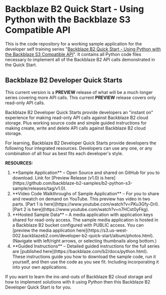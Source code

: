 # Backblaze B2 Quick Start - Using Python with the Backblaze S3 Compatible API 
This is the code repository for a working sample application for the developer self training series "[Backblaze B2 Quick Start - Using Python with the Backblaze S3 Compatible API](https://backblaze.com/b2/docs/python.html)". It contains all Python code files necessary to implement all of the Backblaze B2 API calls demonstrated in the Quick Start.
## Backblaze B2 Developer Quick Starts
This current version is a **PREVIEW** release of what will be a much longer series covering more API calls.  This current **PREVIEW** release covers only read-only API calls. 

Backblaze B2 Developer Quick Starts provide developers an "instant on" experience for making read-only API calls against Backblaze B2 cloud storage. Plus working source code and simple guided instructions for making create, write and delete API calls against Backblaze B2 cloud storage.   

For learning, Backblaze B2 Developer Quick Starts provide developers the following four integrated resources.  Developers can use any one, or any combination of all four as best fits each developer's style. 

**RESOURCES:**
<OL>
<LI>**Sample Application** – Open Source and shared on GitHub for you to download.  Link for [Preview Release (v1.0) is here](https://github.com/backblaze-b2-samples/b2-python-s3-sample/releases/tag/v1.0). </LI>
<LI>**Video Code Walkthroughs of Sample Application** – For you to share and rewatch on demand on YouTube. This preview has video in two parts.  [Part 1 is here](https://www.youtube.com/watch?v=PKu3Gfy-DrI). [Part 2 is here](https://www.youtube.com/watch?v=n7HCst0yFkg).</LI>
<LI>**Hosted Sample Data** –  A media application with application keys shared for read-only access. The sample media application is hosted in a  Backblaze B2 bucket configured with PUBLIC access.  You can [preview the media application here](https://s3.us-west-002.backblazeb2.com/developer-b2-quick-start/album/photos.html). (Navigate with left/right arrows, or selecting thumbnails along bottom.)</LI>
<LI>**Guided Instructions** – Detailed guided instructions for the full series are [published here](https://backblaze.com/b2/docs/python.html). These instructions guide you how to download the sample code, run it yourself, and then use the code as you see fit. Including incorporating it into your own applications.</LI>
</OL>

If you want to learn the ins-and-outs of Backblaze B2 cloud storage and how to implement solutions with it using Python then this Backblaze B2 Developer Quick Start is for you.  

